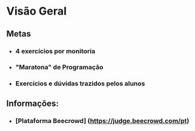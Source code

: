 # Visão Geral

## Metas
- ### 4 exercícios por monitoria
- ### "Maratona" de Programação
- ### Exercícios e dúvidas trazidos pelos alunos

## Informações:
- ### [Plataforma Beecrowd] (https://judge.beecrowd.com/pt)




